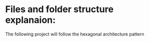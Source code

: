 # Files and folder structure explanaion:

The following project will follow the hexagonal architecture pattern

